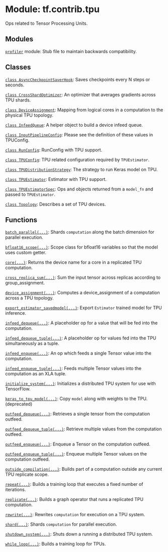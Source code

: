 <div itemscope itemtype="http://developers.google.com/ReferenceObject">
<meta itemprop="name" content="tf.contrib.tpu" />
<meta itemprop="path" content="Stable" />
</div>

# Module: tf.contrib.tpu

Ops related to Tensor Processing Units.

<!-- Placeholder for "Used in" -->










## Modules

[`profiler`](../../tf/contrib/tpu/profiler.md) module: Stub file to maintain backwards compatibility.

## Classes

[`class AsyncCheckpointSaverHook`](../../tf/contrib/tpu/AsyncCheckpointSaverHook.md): Saves checkpoints every N steps or seconds.

[`class CrossShardOptimizer`](../../tf/tpu/CrossShardOptimizer.md): An optimizer that averages gradients across TPU shards.

[`class DeviceAssignment`](../../tf/tpu/experimental/DeviceAssignment.md): Mapping from logical cores in a computation to the physical TPU topology.

[`class InfeedQueue`](../../tf/contrib/tpu/InfeedQueue.md): A helper object to build a device infeed queue.

[`class InputPipelineConfig`](../../tf/estimator/tpu/InputPipelineConfig.md): Please see the definition of these values in TPUConfig.

[`class RunConfig`](../../tf/estimator/tpu/RunConfig.md): RunConfig with TPU support.

[`class TPUConfig`](../../tf/estimator/tpu/TPUConfig.md): TPU related configuration required by `TPUEstimator`.

[`class TPUDistributionStrategy`](../../tf/contrib/tpu/TPUDistributionStrategy.md): The strategy to run Keras model on TPU.

[`class TPUEstimator`](../../tf/estimator/tpu/TPUEstimator.md): Estimator with TPU support.

[`class TPUEstimatorSpec`](../../tf/estimator/tpu/TPUEstimatorSpec.md): Ops and objects returned from a `model_fn` and passed to `TPUEstimator`.

[`class Topology`](../../tf/contrib/tpu/Topology.md): Describes a set of TPU devices.

## Functions

[`batch_parallel(...)`](../../tf/tpu/batch_parallel.md): Shards `computation` along the batch dimension for parallel execution.

[`bfloat16_scope(...)`](../../tf/tpu/bfloat16_scope.md): Scope class for bfloat16 variables so that the model uses custom getter.

[`core(...)`](../../tf/tpu/core.md): Returns the device name for a core in a replicated TPU computation.

[`cross_replica_sum(...)`](../../tf/tpu/cross_replica_sum.md): Sum the input tensor across replicas according to group_assignment.

[`device_assignment(...)`](../../tf/contrib/tpu/device_assignment.md): Computes a device_assignment of a computation across a TPU topology.

[`export_estimator_savedmodel(...)`](../../tf/contrib/tpu/export_estimator_savedmodel.md): Export `Estimator` trained model for TPU inference.

[`infeed_dequeue(...)`](../../tf/contrib/tpu/infeed_dequeue.md): A placeholder op for a value that will be fed into the computation.

[`infeed_dequeue_tuple(...)`](../../tf/contrib/tpu/infeed_dequeue_tuple.md): A placeholder op for values fed into the TPU simultaneously as a tuple.

[`infeed_enqueue(...)`](../../tf/contrib/tpu/infeed_enqueue.md): An op which feeds a single Tensor value into the computation.

[`infeed_enqueue_tuple(...)`](../../tf/contrib/tpu/infeed_enqueue_tuple.md): Feeds multiple Tensor values into the computation as an XLA tuple.

[`initialize_system(...)`](../../tf/tpu/initialize_system.md): Initializes a distributed TPU system for use with TensorFlow.

[`keras_to_tpu_model(...)`](../../tf/contrib/tpu/keras_to_tpu_model.md): Copy `model` along with weights to the TPU. (deprecated)

[`outfeed_dequeue(...)`](../../tf/contrib/tpu/outfeed_dequeue.md): Retrieves a single tensor from the computation outfeed.

[`outfeed_dequeue_tuple(...)`](../../tf/contrib/tpu/outfeed_dequeue_tuple.md): Retrieve multiple values from the computation outfeed.

[`outfeed_enqueue(...)`](../../tf/contrib/tpu/outfeed_enqueue.md): Enqueue a Tensor on the computation outfeed.

[`outfeed_enqueue_tuple(...)`](../../tf/contrib/tpu/outfeed_enqueue_tuple.md): Enqueue multiple Tensor values on the computation outfeed.

[`outside_compilation(...)`](../../tf/tpu/outside_compilation.md): Builds part of a computation outside any current TPU replicate scope.

[`repeat(...)`](../../tf/contrib/tpu/repeat.md): Builds a training loop that executes a fixed number of iterations.

[`replicate(...)`](../../tf/tpu/replicate.md): Builds a graph operator that runs a replicated TPU computation.

[`rewrite(...)`](../../tf/tpu/rewrite.md): Rewrites `computation` for execution on a TPU system.

[`shard(...)`](../../tf/tpu/shard.md): Shards `computation` for parallel execution.

[`shutdown_system(...)`](../../tf/tpu/shutdown_system.md): Shuts down a running a distributed TPU system.

[`while_loop(...)`](../../tf/contrib/tpu/while_loop.md): Builds a training loop for TPUs.

